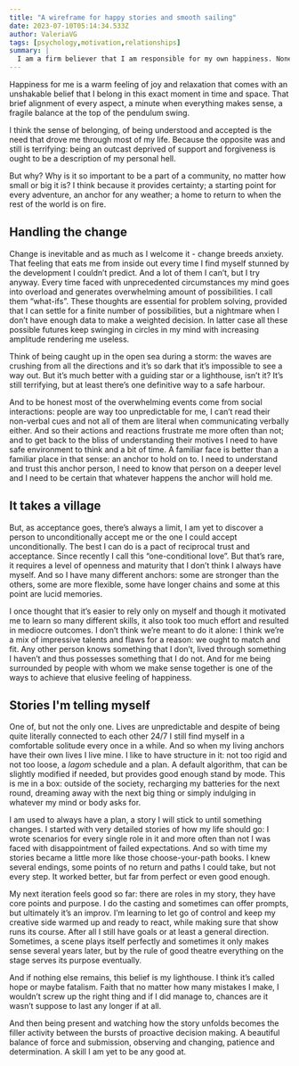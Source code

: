```yaml
---
title: "A wireframe for happy stories and smooth sailing"
date: 2023-07-10T05:14:34.533Z
author: ValeriaVG
tags: [psychology,motivation,relationships]
summary: |
  I am a firm believer that I am responsible for my own happiness. Nonetheless there are certain people and routines that make it a lot easier to achieve.
---
```


Happiness for me is a warm feeling of joy and relaxation that comes with an
unshakable belief that I belong in this exact moment in time and space. That
brief alignment of every aspect, a minute when everything makes sense, a fragile
balance at the top of the pendulum swing.

I think the sense of belonging, of being understood and accepted is the need
that drove me through most of my life. Because the opposite was and still is
terrifying: being an outcast deprived of support and forgiveness is ought to be
a description of my personal hell.

But why? Why is it so important to be a part of a community, no matter how small
or big it is? I think because it provides certainty; a starting point for every
adventure, an anchor for any weather; a home to return to when the rest of the
world is on fire.

## Handling the change

Change is inevitable and as much as I welcome it - change breeds anxiety. That
feeling that eats me from inside out every time I find myself stunned by the
development I couldn’t predict. And a lot of them I can’t, but I try anyway.
Every time faced with unprecedented circumstances my mind goes into overload and
generates overwhelming amount of possibilities. I call them “what-ifs”. These
thoughts are essential for problem solving, provided that I can settle for a
finite number of possibilities, but a nightmare when I don’t have enough data to
make a weighted decision. In latter case all these possible futures keep
swinging in circles in my mind with increasing amplitude rendering me useless.

Think of being caught up in the open sea during a storm: the waves are crushing
from all the directions and it’s so dark that it’s impossible to see a way out.
But it’s much better with a guiding star or a lighthouse, isn’t it? It’s still
terrifying, but at least there’s one definitive way to a safe harbour.

And to be honest most of the overwhelming events come from social interactions:
people are way too unpredictable for me, I can’t read their non-verbal cues and
not all of them are literal when communicating verbally either. And so their
actions and reactions frustrate me more often than not; and to get back to the
bliss of understanding their motives I need to have safe environment to think
and a bit of time. A familiar face is better than a familiar place in that
sense: an anchor to hold on to. I need to understand and trust this anchor
person, I need to know that person on a deeper level and I need to be certain
that whatever happens the anchor will hold me.

## It takes a village

But, as acceptance goes, there’s always a limit, I am yet to discover a person
to unconditionally accept me or the one I could accept unconditionally. The best
I can do is a pact of reciprocal trust and acceptance. Since recently I call
this “one-conditional love”. But that’s rare, it requires a level of openness
and maturity that I don’t think I always have myself. And so I have many
different anchors: some are stronger than the others, some are more flexible,
some have longer chains and some at this point are lucid memories.

I once thought that it’s easier to rely only on myself and though it motivated
me to learn so many different skills, it also took too much effort and resulted
in mediocre outcomes. I don’t think we’re meant to do it alone: I think we’re a
mix of impressive talents and flaws for a reason: we ought to match and fit. Any
other person knows something that I don’t, lived through something I haven’t and
thus possesses something that I do not. And for me being surrounded by people
with whom we make sense together is one of the ways to achieve that elusive
feeling of happiness.

## Stories I'm telling myself

One of, but not the only one. Lives are unpredictable and despite of being quite
literally connected to each other 24/7 I still find myself in a comfortable
solitude every once in a while. And so when my living anchors have their own
lives I live mine. I like to have structure in it: not too rigid and not too
loose, a _lagom_ schedule and a plan. A default algorithm, that can be slightly
modified if needed, but provides good enough stand by mode. This is me in a box:
outside of the society, recharging my batteries for the next round, dreaming
away with the next big thing or simply indulging in whatever my mind or body
asks for.

I am used to always have a plan, a story I will stick to until something
changes. I started with very detailed stories of how my life should go: I wrote
scenarios for every single role in it and more often than not I was faced with
disappointment of failed expectations. And so with time my stories became a
little more like those choose-your-path books. I knew several endings, some
points of no return and paths I could take, but not every step. It worked
better, but far from perfect or even good enough.

My next iteration feels good so far: there are roles in my story, they have core
points and purpose. I do the casting and sometimes can offer prompts, but
ultimately it’s an improv. I’m learning to let go of control and keep my
creative side warmed up and ready to react, while making sure that show runs its
course. After all I still have goals or at least a general direction. Sometimes,
a scene plays itself perfectly and sometimes it only makes sense several years
later, but by the rule of good theatre everything on the stage serves its
purpose eventually.

And if nothing else remains, this belief is my lighthouse. I think it’s called
hope or maybe fatalism. Faith that no matter how many mistakes I make, I
wouldn’t screw up the right thing and if I did manage to, chances are it wasn’t
suppose to last any longer if at all.

And then being present and watching how the story unfolds becomes the filler
activity between the bursts of proactive decision making. A beautiful balance of
force and submission, observing and changing, patience and determination. A
skill I am yet to be any good at.

